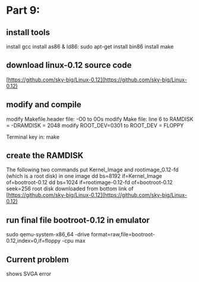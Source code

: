 # Part 9:

## install tools

install gcc install as86 & ld86: sudo apt-get install bin86 install make

## download linux-0.12 source code

[https://github.com/sky-big/Linux-0.12](https://github.com/sky-big/Linux-0.12)

## modify and compile

modify Makefile.header file: -O0 to 0Os modify Make file: line 6 to RAMDISK = -DRAMDISK = 2048 modify ROOT\_DEV=0301 to ROOT\_DEV = FLOPPY

Terminal key in: make

## create the RAMDISK

The following two commands put Kernel\_Image and rootimage\_0.12-fd \(which is a root disk\) in one image dd bs=8192 if=Kernel\_Image of=bootroot-0.12 dd bs=1024 if=rootimage-0.12-fd of=bootroot-0.12 seek=256 root disk downloaded from bottom link of [https://github.com/sky-big/Linux-0.12](https://github.com/sky-big/Linux-0.12)

## run final file bootroot-0.12 in emulator

sudo qemu-system-x86\_64 -drive format=raw,file=bootroot-0.12,index=0,if=floppy -cpu max

## Current problem

shows SVGA error

